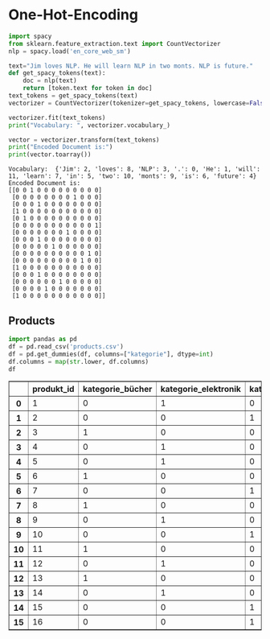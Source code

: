 # One-Hot-Encoding


```python
import spacy
from sklearn.feature_extraction.text import CountVectorizer
nlp = spacy.load('en_core_web_sm')

text="Jim loves NLP. He will learn NLP in two monts. NLP is future."
def get_spacy_tokens(text):
    doc = nlp(text)
    return [token.text for token in doc]
text_tokens = get_spacy_tokens(text)
vectorizer = CountVectorizer(tokenizer=get_spacy_tokens, lowercase=False, token_pattern=None)

vectorizer.fit(text_tokens)
print("Vocabulary: ", vectorizer.vocabulary_)

vector = vectorizer.transform(text_tokens)
print("Encoded Document is:") 
print(vector.toarray()) 
```

    Vocabulary:  {'Jim': 2, 'loves': 8, 'NLP': 3, '.': 0, 'He': 1, 'will': 11, 'learn': 7, 'in': 5, 'two': 10, 'monts': 9, 'is': 6, 'future': 4}
    Encoded Document is:
    [[0 0 1 0 0 0 0 0 0 0 0 0]
     [0 0 0 0 0 0 0 0 1 0 0 0]
     [0 0 0 1 0 0 0 0 0 0 0 0]
     [1 0 0 0 0 0 0 0 0 0 0 0]
     [0 1 0 0 0 0 0 0 0 0 0 0]
     [0 0 0 0 0 0 0 0 0 0 0 1]
     [0 0 0 0 0 0 0 1 0 0 0 0]
     [0 0 0 1 0 0 0 0 0 0 0 0]
     [0 0 0 0 0 1 0 0 0 0 0 0]
     [0 0 0 0 0 0 0 0 0 0 1 0]
     [0 0 0 0 0 0 0 0 0 1 0 0]
     [1 0 0 0 0 0 0 0 0 0 0 0]
     [0 0 0 1 0 0 0 0 0 0 0 0]
     [0 0 0 0 0 0 1 0 0 0 0 0]
     [0 0 0 0 1 0 0 0 0 0 0 0]
     [1 0 0 0 0 0 0 0 0 0 0 0]]
    

## Products


```python
import pandas as pd
df = pd.read_csv('products.csv')
df = pd.get_dummies(df, columns=["kategorie"], dtype=int)
df.columns = map(str.lower, df.columns)
df
```




<div>
<style scoped>
    .dataframe tbody tr th:only-of-type {
        vertical-align: middle;
    }

    .dataframe tbody tr th {
        vertical-align: top;
    }

    .dataframe thead th {
        text-align: right;
    }
</style>
<table border="1" class="dataframe">
  <thead>
    <tr style="text-align: right;">
      <th></th>
      <th>produkt_id</th>
      <th>kategorie_bücher</th>
      <th>kategorie_elektronik</th>
      <th>kategorie_kleidung</th>
    </tr>
  </thead>
  <tbody>
    <tr>
      <th>0</th>
      <td>1</td>
      <td>0</td>
      <td>1</td>
      <td>0</td>
    </tr>
    <tr>
      <th>1</th>
      <td>2</td>
      <td>0</td>
      <td>0</td>
      <td>1</td>
    </tr>
    <tr>
      <th>2</th>
      <td>3</td>
      <td>1</td>
      <td>0</td>
      <td>0</td>
    </tr>
    <tr>
      <th>3</th>
      <td>4</td>
      <td>0</td>
      <td>1</td>
      <td>0</td>
    </tr>
    <tr>
      <th>4</th>
      <td>5</td>
      <td>0</td>
      <td>1</td>
      <td>0</td>
    </tr>
    <tr>
      <th>5</th>
      <td>6</td>
      <td>1</td>
      <td>0</td>
      <td>0</td>
    </tr>
    <tr>
      <th>6</th>
      <td>7</td>
      <td>0</td>
      <td>0</td>
      <td>1</td>
    </tr>
    <tr>
      <th>7</th>
      <td>8</td>
      <td>1</td>
      <td>0</td>
      <td>0</td>
    </tr>
    <tr>
      <th>8</th>
      <td>9</td>
      <td>0</td>
      <td>1</td>
      <td>0</td>
    </tr>
    <tr>
      <th>9</th>
      <td>10</td>
      <td>0</td>
      <td>0</td>
      <td>1</td>
    </tr>
    <tr>
      <th>10</th>
      <td>11</td>
      <td>1</td>
      <td>0</td>
      <td>0</td>
    </tr>
    <tr>
      <th>11</th>
      <td>12</td>
      <td>0</td>
      <td>1</td>
      <td>0</td>
    </tr>
    <tr>
      <th>12</th>
      <td>13</td>
      <td>1</td>
      <td>0</td>
      <td>0</td>
    </tr>
    <tr>
      <th>13</th>
      <td>14</td>
      <td>0</td>
      <td>1</td>
      <td>0</td>
    </tr>
    <tr>
      <th>14</th>
      <td>15</td>
      <td>0</td>
      <td>0</td>
      <td>1</td>
    </tr>
    <tr>
      <th>15</th>
      <td>16</td>
      <td>0</td>
      <td>0</td>
      <td>1</td>
    </tr>
  </tbody>
</table>
</div>



